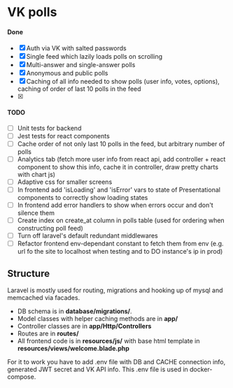 # VK polls

#### Done
- [x] Auth via VK with salted passwords
- [x] Single feed which lazily loads polls on scrolling
- [x] Multi-answer and single-answer polls
- [x] Anonymous and public polls
- [x] Caching of all info needed to show polls (user info, votes, options), caching of order of last 10 polls in the feed
- [x]

#### TODO
- [ ] Unit tests for backend
- [ ] Jest tests for react components
- [ ] Cache order of not only last 10 polls in the feed, but arbitrary number of polls
- [ ] Analytics tab (fetch more user info from react api, add controller + react component to show this info,
    cache it in controller, draw pretty charts with chart js)
- [ ] Adaptive css for smaller screens
- [ ] In frontend add 'isLoading' and 'isError' vars to state of Presentational components to correctly show loading states
- [ ] In frontend add error handlers to show when errors occur and don't silence them
- [ ] Create index on create_at column in polls table (used for ordering when constructing poll feed)
- [ ] Turn off laravel's default redundant middlewares
- [ ] Refactor frontend env-dependant constant to fetch them from env (e.g. url fo the site to localhost when testing and to DO instance's ip in prod)

## Structure

Laravel is mostly used for routing, migrations and hooking up of mysql and memcached via facades.

- DB schema is in **database/migrations/**.
- Model classes with helper caching methods are in **app/**
- Controller classes are in **app/Http/Controllers**
- Routes are in **routes/**
- All frontend code is in **resources/js/** with base html template in **resources/views/welcome.blade.php**

For it to work you have to add .env file with DB and CACHE connection info, generated JWT secret and VK API info. This .env file is used in docker-compose.